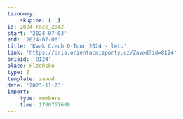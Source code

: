 ```yaml
---
taxonomy:
    skupina: {  }
id: 2024-race_2042
start: '2024-07-03'
end: '2024-07-06'
title: 'Kwak Czech O-Tour 2024 - léto'
link: 'https://oris.orientacnisporty.cz/Zavod?id=8124'
orisid: '8124'
place: Plzeňsko
type: Z
template: zavod
date: '2023-11-23'
import:
    type: members
    time: 1700757608
---
```


